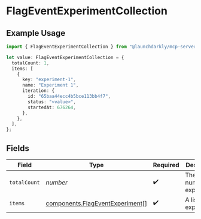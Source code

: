 # FlagEventExperimentCollection

## Example Usage

```typescript
import { FlagEventExperimentCollection } from "@launchdarkly/mcp-server/models/components";

let value: FlagEventExperimentCollection = {
  totalCount: 1,
  items: [
    {
      key: "experiment-1",
      name: "Experiment 1",
      iteration: {
        id: "65baa44ecc4b5bce113bb4f7",
        status: "<value>",
        startedAt: 676264,
      },
    },
  ],
};
```

## Fields

| Field                                                                              | Type                                                                               | Required                                                                           | Description                                                                        | Example                                                                            |
| ---------------------------------------------------------------------------------- | ---------------------------------------------------------------------------------- | ---------------------------------------------------------------------------------- | ---------------------------------------------------------------------------------- | ---------------------------------------------------------------------------------- |
| `totalCount`                                                                       | *number*                                                                           | :heavy_check_mark:                                                                 | The total number of experiments                                                    | 1                                                                                  |
| `items`                                                                            | [components.FlagEventExperiment](../../models/components/flageventexperiment.md)[] | :heavy_check_mark:                                                                 | A list of experiments                                                              |                                                                                    |